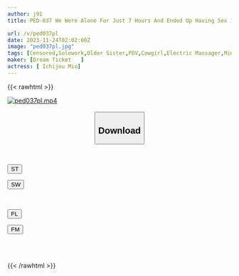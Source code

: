 ```yaml
---
author: j91
title: PED-037 We Were Alone For Just 7 Hours And Ended Up Having Sex 11 Times. Mio Ichijo

url: /v/ped037pl
date: 2023-11-24T02:02:00Z
image: "ped037pl.jpg"
tags: [Censored,Solowork,Older Sister,POV,Cowgirl,Electric Massager,Mini,Kiss,Fan Appreciation,Date,Hotel	 ]
maker: [Dream Ticket   ]
actress: [ Ichijou Mio]
---
```



{{< rawhtml >}}

<div class="video" data-videoid="pkX9yp0v00Trmvy">
    <a href="javascript:;">
        <img src="/v/ped037pl/ped037pl.jpg" width="WIDTH" height="HEIGHT" alt="ped037pl.mp4" loading="lazy">
    </a>
</div>

<script type="text/javascript" src="https://j91.asia/asset/on-demand-st.js"></script>

<br>
  <link rel="stylesheet" href="https://j91.asia/asset/bs5.css">
  
  <center>
  <button class="btn btn-primary" type="button" data-bs-toggle="collapse" data-bs-target=".multi-collapse" aria-expanded="false" aria-controls="multiCollapseExample1 multiCollapseExample2"><h2>Download</h2></button></center>
</p>
<div class="row">
  <div class="col">
    <div class="collapse multi-collapse" id="multiCollapseExample1">
      <div class="card card-body">
	      	      <br>
<div class="buttons">  
<p><a href="https://streamtape.to/v/pkX9yp0v00Trmvy" target="_blank"><button class="btn-hover color-3"><i class="fa fa-download"></i> ST</button></a></p>
<p><a href="https://flaswish.com/bizf2krcr4dl" target="_blank"><button class="btn-hover color-2"><i class="fa fa-download"></i> SW</button></a></p></div>
    </div>
  </div>
</div>
  <div class="col">
    <div class="collapse multi-collapse" id="multiCollapseExample2">
      <div class="card card-body">
	      <br>
<div class="buttons">
<p><a href="javascript:;" target="_blank"><button class="btn-hover color-9"><i class="fa fa-download"></i> FL</button></a></p>
<p><a href="javascript:;" target="_blank"><button class="btn-hover color-8"><i class="fa fa-download"></i> FM</button></a></p></div>
<br><br>
      </div>
    </div>
  </div>
</div>

{{< /rawhtml >}}